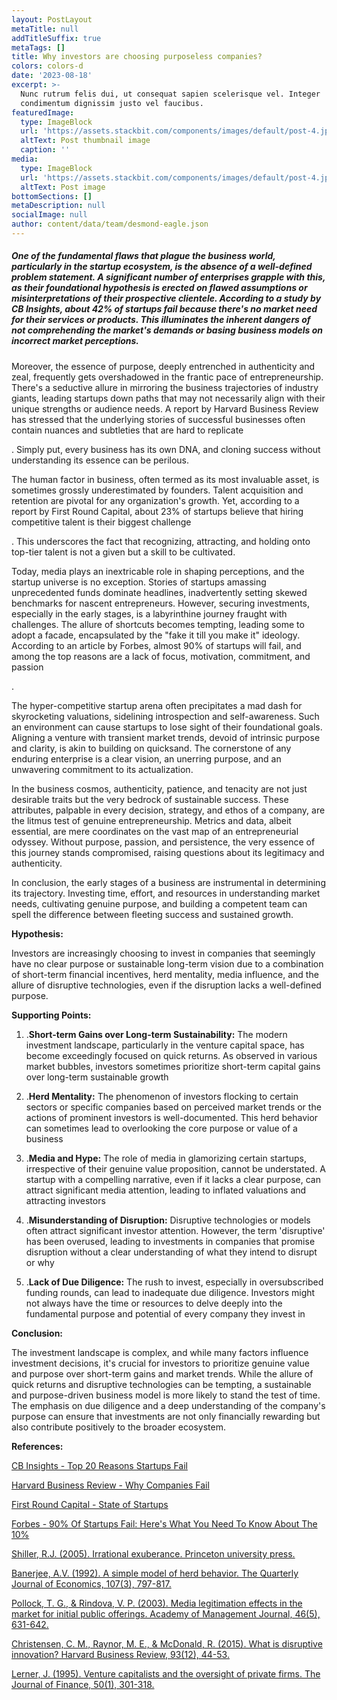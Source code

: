 ```yaml
---
layout: PostLayout
metaTitle: null
addTitleSuffix: true
metaTags: []
title: Why investors are choosing purposeless companies?
colors: colors-d
date: '2023-08-18'
excerpt: >-
  Nunc rutrum felis dui, ut consequat sapien scelerisque vel. Integer
  condimentum dignissim justo vel faucibus.
featuredImage:
  type: ImageBlock
  url: 'https://assets.stackbit.com/components/images/default/post-4.jpeg'
  altText: Post thumbnail image
  caption: ''
media:
  type: ImageBlock
  url: 'https://assets.stackbit.com/components/images/default/post-4.jpeg'
  altText: Post image
bottomSections: []
metaDescription: null
socialImage: null
author: content/data/team/desmond-eagle.json
---
```

##### One of the fundamental flaws that plague the business world, particularly in the startup ecosystem, is the absence of a well-defined problem statement. A significant number of enterprises grapple with this, as their foundational hypothesis is erected on flawed assumptions or misinterpretations of their prospective clientele. According to a study by CB Insights, about 42% of startups fail because there's no market need for their services or products. This illuminates the inherent dangers of not comprehending the market's demands or basing business models on incorrect market perceptions.

Moreover, the essence of purpose, deeply entrenched in authenticity and zeal, frequently gets overshadowed in the frantic pace of entrepreneurship. There's a seductive allure in mirroring the business trajectories of industry giants, leading startups down paths that may not necessarily align with their unique strengths or audience needs. A report by Harvard Business Review has stressed that the underlying stories of successful businesses often contain nuances and subtleties that are hard to replicate

. Simply put, every business has its own DNA, and cloning success without understanding its essence can be perilous.



The human factor in business, often termed as its most invaluable asset, is sometimes grossly underestimated by founders. Talent acquisition and retention are pivotal for any organization's growth. Yet, according to a report by First Round Capital, about 23% of startups believe that hiring competitive talent is their biggest challenge

. This underscores the fact that recognizing, attracting, and holding onto top-tier talent is not a given but a skill to be cultivated.



Today, media plays an inextricable role in shaping perceptions, and the startup universe is no exception. Stories of startups amassing unprecedented funds dominate headlines, inadvertently setting skewed benchmarks for nascent entrepreneurs. However, securing investments, especially in the early stages, is a labyrinthine journey fraught with challenges. The allure of shortcuts becomes tempting, leading some to adopt a facade, encapsulated by the "fake it till you make it" ideology. According to an article by Forbes, almost 90% of startups will fail, and among the top reasons are a lack of focus, motivation, commitment, and passion

.



The hyper-competitive startup arena often precipitates a mad dash for skyrocketing valuations, sidelining introspection and self-awareness. Such an environment can cause startups to lose sight of their foundational goals. Aligning a venture with transient market trends, devoid of intrinsic purpose and clarity, is akin to building on quicksand. The cornerstone of any enduring enterprise is a clear vision, an unerring purpose, and an unwavering commitment to its actualization.

In the business cosmos, authenticity, patience, and tenacity are not just desirable traits but the very bedrock of sustainable success. These attributes, palpable in every decision, strategy, and ethos of a company, are the litmus test of genuine entrepreneurship. Metrics and data, albeit essential, are mere coordinates on the vast map of an entrepreneurial odyssey. Without purpose, passion, and persistence, the very essence of this journey stands compromised, raising questions about its legitimacy and authenticity.

In conclusion, the early stages of a business are instrumental in determining its trajectory. Investing time, effort, and resources in understanding market needs, cultivating genuine purpose, and building a competent team can spell the difference between fleeting success and sustained growth.

**Hypothesis:**

Investors are increasingly choosing to invest in companies that seemingly have no clear purpose or sustainable long-term vision due to a combination of short-term financial incentives, herd mentality, media influence, and the allure of disruptive technologies, even if the disruption lacks a well-defined purpose.

**Supporting Points:**

1.  .**Short-term Gains over Long-term Sustainability:** The modern investment landscape, particularly in the venture capital space, has become exceedingly focused on quick returns. As observed in various market bubbles, investors sometimes prioritize short-term capital gains over long-term sustainable growth



2.  .**Herd Mentality:** The phenomenon of investors flocking to certain sectors or specific companies based on perceived market trends or the actions of prominent investors is well-documented. This herd behavior can sometimes lead to overlooking the core purpose or value of a business



3.  .**Media and Hype:** The role of media in glamorizing certain startups, irrespective of their genuine value proposition, cannot be understated. A startup with a compelling narrative, even if it lacks a clear purpose, can attract significant media attention, leading to inflated valuations and attracting investors



4.  .**Misunderstanding of Disruption:** Disruptive technologies or models often attract significant investor attention. However, the term 'disruptive' has been overused, leading to investments in companies that promise disruption without a clear understanding of what they intend to disrupt or why



5.  .**Lack of Due Diligence:** The rush to invest, especially in oversubscribed funding rounds, can lead to inadequate due diligence. Investors might not always have the time or resources to delve deeply into the fundamental purpose and potential of every company they invest in



**Conclusion:**

The investment landscape is complex, and while many factors influence investment decisions, it's crucial for investors to prioritize genuine value and purpose over short-term gains and market trends. While the allure of quick returns and disruptive technologies can be tempting, a sustainable and purpose-driven business model is more likely to stand the test of time. The emphasis on due diligence and a deep understanding of the company's purpose can ensure that investments are not only financially rewarding but also contribute positively to the broader ecosystem.

**References:**

[CB Insights - Top 20 Reasons Startups Fail](https://www.cbinsights.com/research/startup-failure-reasons-top/)

[Harvard Business Review - Why Companies Fail](https://hbr.org/2013/05/why-companies-fail-and-how-their-founders-can-bounce-back)

[First Round Capital - State of Startups](https://stateofstartups.firstround.com/)

[Forbes - 90% Of Startups Fail: Here's What You Need To Know About The 10%](https://www.forbes.com/sites/neilpatel/2015/01/16/90-of-startups-will-fail-heres-what-you-need-to-know-about-the-10/?sh=6e4298486649)

[Shiller, R.J. (2005). Irrational exuberance. Princeton university press.](https://press.princeton.edu/books/paperback/9780691166261/irrational-exuberance)

[Banerjee, A.V. (1992). A simple model of herd behavior. The Quarterly Journal of Economics, 107(3), 797-817.](https://www.jstor.org/stable/2118364)

[Pollock, T. G., & Rindova, V. P. (2003). Media legitimation effects in the market for initial public offerings. Academy of Management Journal, 46(5), 631-642.](https://journals.aom.org/doi/10.5465/30040690)

[Christensen, C. M., Raynor, M. E., & McDonald, R. (2015). What is disruptive innovation? Harvard Business Review, 93(12), 44-53.](https://hbr.org/2015/12/what-is-disruptive-innovation)

[Lerner, J. (1995). Venture capitalists and the oversight of private firms. The Journal of Finance, 50(1), 301-318.](https://www.jstor.org/stable/2329243)



